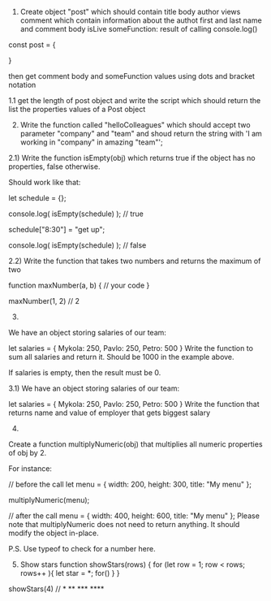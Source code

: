 1. Create object "post" which should contain
title
body
author
views
comment which contain information about the authot first and last name and comment body
isLive
someFunction: result of calling console.log()

const post = {

}

then get comment body and someFunction values using dots and bracket notation

1.1 get the length of post object and  write the script which should return the list the properties values of a Post object


2. Write the function called "helloColleagues" which should accept two parameter "company" and "team" and shoud return the string with 'I am working in "company" in amazing "team"';

2.1) 
Write the function isEmpty(obj) which returns true if the object has no properties, false otherwise.

Should work like that:

let schedule = {};

console.log( isEmpty(schedule) ); // true

schedule["8:30"] = "get up";

console.log( isEmpty(schedule) ); // false


2.2) Write the function that takes two numbers and returns the maximum of two

function maxNumber(a, b) {
  // your code
}

maxNumber(1, 2) // 2

3)
We have an object storing salaries of our team:

let salaries = {
  Mykola: 250,
  Pavlo: 250,
  Petro: 500
}
Write the function to sum all salaries and return it. Should be 1000 in the example above.

If salaries is empty, then the result must be 0.

3.1)
We have an object storing salaries of our team:

let salaries = {
  Mykola: 250,
  Pavlo: 250,
  Petro: 500
}
Write the function that returns name and value of employer that gets biggest salary


4)
Create a function multiplyNumeric(obj) that multiplies all numeric properties of obj by 2.

For instance:

// before the call
let menu = {
  width: 200,
  height: 300,
  title: "My menu"
};

multiplyNumeric(menu);

// after the call
menu = {
  width: 400,
  height: 600,
  title: "My menu"
};
Please note that multiplyNumeric does not need to return anything. It should modify the object in-place.

P.S. Use typeof to check for a number here.


5) Show stars
function showStars(rows) {
    for (let row = 1; row < rows; rows++ ){
      let star = *;
      for()
    }
}

showStars(4) // * ** *** ****
